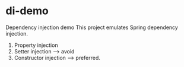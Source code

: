 # di-demo
Dependency injection demo
This project emulates Spring dependency injection.
1. Property injection
2. Setter injection --> avoid
3. Constructor injection --> preferred.
